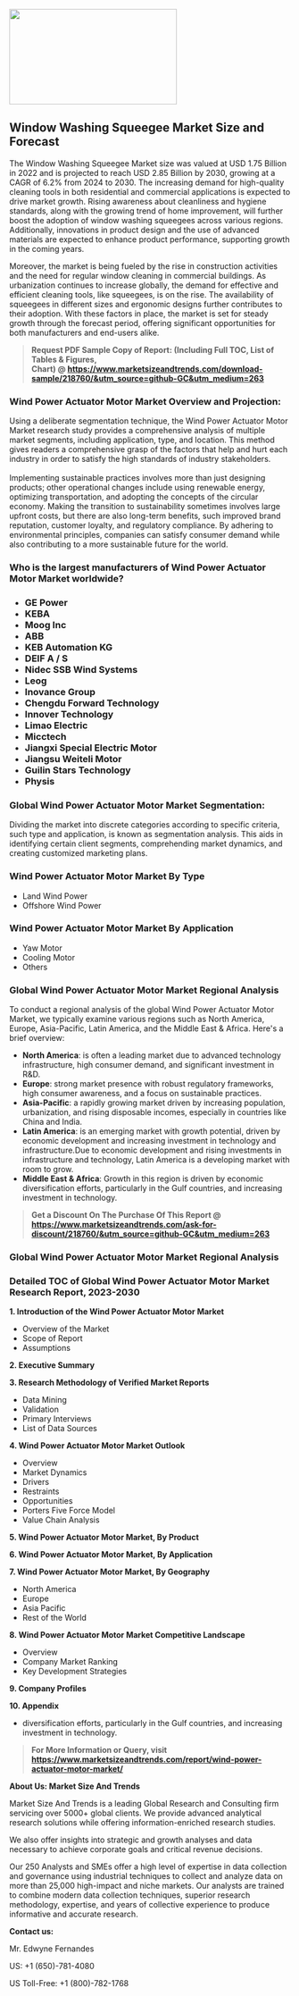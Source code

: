 <p><img class="alignnone size-medium wp-image-20088" src="https://ffe5etoiles.com/wp-content/uploads/2024/12/MST1-300x171.png" alt="" width="300" height="171" /></p><h2>Window Washing Squeegee Market Size and Forecast</h2><p>The Window Washing Squeegee Market size was valued at USD 1.75 Billion in 2022 and is projected to reach USD 2.85 Billion by 2030, growing at a CAGR of 6.2% from 2024 to 2030. The increasing demand for high-quality cleaning tools in both residential and commercial applications is expected to drive market growth. Rising awareness about cleanliness and hygiene standards, along with the growing trend of home improvement, will further boost the adoption of window washing squeegees across various regions. Additionally, innovations in product design and the use of advanced materials are expected to enhance product performance, supporting growth in the coming years.</p><p>Moreover, the market is being fueled by the rise in construction activities and the need for regular window cleaning in commercial buildings. As urbanization continues to increase globally, the demand for effective and efficient cleaning tools, like squeegees, is on the rise. The availability of squeegees in different sizes and ergonomic designs further contributes to their adoption. With these factors in place, the market is set for steady growth through the forecast period, offering significant opportunities for both manufacturers and end-users alike.</p></p><blockquote id="" class=""><strong>Request PDF Sample Copy of Report: (Including Full TOC, List of Tables &amp; Figures, Chart)&nbsp;@&nbsp;<strong><a href="https://www.marketsizeandtrends.com/download-sample/218760/&utm_source=github-GC&utm_medium=263" target="_blank">https://www.marketsizeandtrends.com/download-sample/218760/&utm_source=github-GC&utm_medium=263</a></strong></strong></blockquote><h3 id="" class="">Wind Power Actuator Motor Market&nbsp;Overview and Projection:</h3><p id="" class="">Using a deliberate segmentation technique, the Wind Power Actuator Motor Market research study provides a comprehensive analysis of multiple market segments, including application, type, and location. This method gives readers a comprehensive grasp of the factors that help and hurt each industry in order to satisfy the high standards of industry stakeholders. <br /> <br />Implementing sustainable practices involves more than just designing products; other operational changes include using renewable energy, optimizing transportation, and adopting the concepts of the circular economy. Making the transition to sustainability sometimes involves large upfront costs, but there are also long-term benefits, such improved brand reputation, customer loyalty, and regulatory compliance. By adhering to environmental principles, companies can satisfy consumer demand while also contributing to a more sustainable future for the world.</p><h3 id="" class="">Who is the largest manufacturers of&nbsp;Wind Power Actuator Motor Market worldwide?</h3><h3 class=""><p><ul><li>GE Power </li><li> KEBA </li><li> Moog Inc </li><li> ABB </li><li> KEB Automation KG </li><li> DEIF A / S </li><li> Nidec SSB Wind Systems </li><li> Leog </li><li> Inovance Group </li><li> Chengdu Forward Technology </li><li> Innover Technology </li><li> Limao Electric </li><li> Micctech </li><li> Jiangxi Special Electric Motor </li><li> Jiangsu Weiteli Motor </li><li> Guilin Stars Technology </li><li> Physis</li></ul></p></h3><h3 id="" class="">Global&nbsp;Wind Power Actuator Motor Market Segmentation:</h3><p id="" class="">Dividing the market into discrete categories according to specific criteria, such type and application, is known as segmentation analysis. This aids in identifying certain client segments, comprehending market dynamics, and creating customized marketing plans.</p><h3 id="" class="">Wind Power Actuator Motor Market&nbsp;By Type</h3><p><p><ul><li>Land Wind Power</li><li> Offshore Wind Power</p></li></ul></p></p><h3 id="" class="">Wind Power Actuator Motor Market&nbsp;By Application</h3><p class=""><p><ul><li>Yaw Motor</li><li> Cooling Motor</li><li> Others</li></ul></p></p><h3 id="" class="">Global Wind Power Actuator Motor Market Regional Analysis</h3><p id="" class="">To conduct a regional analysis of the global Wind Power Actuator Motor Market, we typically examine various regions such as North America, Europe, Asia-Pacific, Latin America, and the Middle East &amp; Africa. Here's a brief overview:</p><ul><li><strong>North America</strong>: is often a leading market due to advanced technology infrastructure, high consumer demand, and significant investment in R&amp;D.</li><li><strong>Europe</strong>: strong market presence with robust regulatory frameworks, high consumer awareness, and a focus on sustainable practices.</li><li><strong>Asia-Pacific</strong>: a rapidly growing market driven by increasing population, urbanization, and rising disposable incomes, especially in countries like China and India.</li><li><strong>Latin America</strong>: is an emerging market with growth potential, driven by economic development and increasing investment in technology and infrastructure.Due to economic development and rising investments in infrastructure and technology, Latin America is a developing market with room to grow.</li><li><strong>Middle East &amp; Africa</strong>: Growth in this region is driven by economic diversification efforts, particularly in the Gulf countries, and increasing investment in technology.</li></ul><blockquote id="" class=""><strong>Get a Discount On The Purchase Of This Report @ <strong><a href="https://www.marketsizeandtrends.com/ask-for-discount/218760/&utm_source=github-GC&utm_medium=263" target="_blank">https://www.marketsizeandtrends.com/ask-for-discount/218760/&utm_source=github-GC&utm_medium=263</a></strong></strong></blockquote><h3 id="" class="">Global Wind Power Actuator Motor Market Regional Analysis</h3><h3 id="" class="">Detailed TOC of Global Wind Power Actuator Motor Market Research Report, 2023-2030</h3><p id="" class=""><strong>1. Introduction of the Wind Power Actuator Motor Market</strong></p><ul><li>Overview of the Market</li><li>Scope of Report</li><li>Assumptions</li></ul><p id="" class=""><strong>2. Executive Summary</strong></p><p id="" class=""><strong>3. Research Methodology of Verified Market Reports</strong></p><ul><li>Data Mining</li><li>Validation</li><li>Primary Interviews</li><li>List of Data Sources</li></ul><p id="" class=""><strong>4. Wind Power Actuator Motor Market Outlook</strong></p><ul><li>Overview</li><li>Market Dynamics</li><li>Drivers</li><li>Restraints</li><li>Opportunities</li><li>Porters Five Force Model</li><li>Value Chain Analysis</li></ul><p id="" class=""><strong>5. Wind Power Actuator Motor Market, By Product</strong></p><p id="" class=""><strong>6. Wind Power Actuator Motor Market, By Application</strong></p><p id="" class=""><strong>7. Wind Power Actuator Motor Market, By Geography</strong></p><ul><li>North America</li><li>Europe</li><li>Asia Pacific</li><li>Rest of the World</li></ul><p id="" class=""><strong>8. Wind Power Actuator Motor Market Competitive Landscape</strong></p><ul><li>Overview</li><li>Company Market Ranking</li><li>Key Development Strategies</li></ul><p id="" class=""><strong>9. Company Profiles</strong></p><p id="" class=""><strong>10. Appendix</strong></p><ul><li>diversification efforts, particularly in the Gulf countries, and increasing investment in technology.</li></ul><blockquote id="" class=""><strong>For More Information or Query, visit <strong><strong><a href="https://www.marketsizeandtrends.com/report/wind-power-actuator-motor-market/" target="_blank">https://www.marketsizeandtrends.com/report/wind-power-actuator-motor-market/</a></strong></strong></strong></blockquote><p id="" class=""><strong>About Us: Market Size And Trends</strong></p><p id="" class="">Market Size And Trends is a leading Global Research and Consulting firm servicing over 5000+ global clients. We provide advanced analytical research solutions while offering information-enriched research studies.</p><p id="" class="">We also offer insights into strategic and growth analyses and data necessary to achieve corporate goals and critical revenue decisions.</p><p id="" class="">Our 250 Analysts and SMEs offer a high level of expertise in data collection and governance using industrial techniques to collect and analyze data on more than 25,000 high-impact and niche markets. Our analysts are trained to combine modern data collection techniques, superior research methodology, expertise, and years of collective experience to produce informative and accurate research.</p><p id="" class=""><strong>Contact us:</strong></p><p id="" class="">Mr. Edwyne Fernandes</p><p id="" class="">US: +1 (650)-781-4080</p><p id="" class="">US Toll-Free: +1 (800)-782-1768</p>
